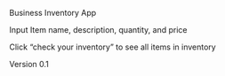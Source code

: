 Business Inventory App

Input Item name, description, quantity, and price

Click “check your inventory” to see all items in inventory

Version 0.1
